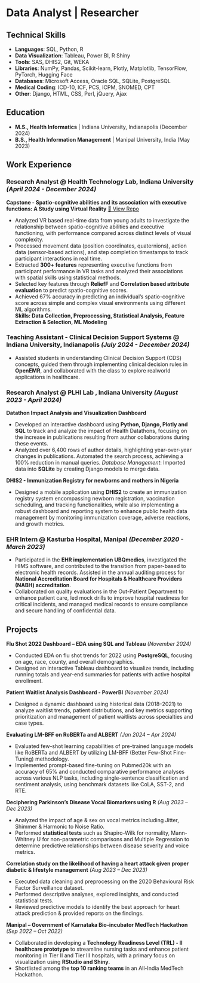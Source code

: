 # Data Analyst | Researcher

## Technical Skills

- **Languages**:           SQL, Python, R 
- **Data Visualization**:  Tableau, Power BI, R Shiny 
- **Tools**:               SAS, DHIS2, Git, WEKA 
- **Libraries**:           NumPy, Pandas, Scikit-learn, Plotly, Matplotlib, TensorFlow, PyTorch, Hugging Face 
- **Databases**:           Microsoft Access, Oracle SQL, SQLite, PostgreSQL 
- **Medical Coding**:      ICD-10, ICF, PCS, ICPM, SNOMED, CPT 
- **Other**:               Django, HTML, CSS, Perl, jQuery, Ajax             

## Education

- **M.S., Health Informatics** | Indiana University, Indianapolis (December 2024)  
- **B.S., Health Information Management** | Manipal University, India (May 2023)
  
## Work Experience  

### **Research Analyst @ Health Technology Lab, Indiana University** *(April 2024 - December 2024)*  
**Capstone - Spatio-cognitive abilities and its association with executive functions: A Study using Virtual Reality** 
[🔗 View Repo](https://github.com/fdsouza27/ExecutiveFunctions-Cognition)
- Analyzed VR based real-time data from young adults to investigate the relationship between spatio-cognitive abilities and executive functioning, with performance compared across distinct levels of visual complexity.    
- Processed movement data (position coordinates, quaternions), action data (sensor-based actions), and step completion timestamps to track participant interactions in real time. 
- Extracted **300+ features** representing executive functions from participant performance in VR tasks and analyzed their associations with spatial skills using statistical methods.  
- Selected key features through **ReliefF** and **Correlation based attribute evaluation** to predict spatio-cognitive scores.  
- Achieved 67% accuracy in predicting an individual’s spatio-cognitive score across simple and complex visual environments using different ML algorithms.  
**Skills: Data Collection, Preprocessing, Statistical Analysis, Feature Extraction & Selection, ML Modeling**

### **Teaching Assistant - Clinical Decision Support Systems @ Indiana University, Indianapolis** *(July 2024 - December 2024)*  
- Assisted students in understanding Clinical Decision Support (CDS) concepts, guided them through implementing clinical decision rules in **OpenEMR**, and collaborated with the class to explore realworld applications in healthcare.  

### **Research Analyst @ PLHI Lab , Indiana University** *(August 2023 - April 2024)*  
**Datathon Impact Analysis and Visualization Dashboard** 
- Developed an interactive dashboard using **Python, Django, Plotly and SQL** to track and analyze the impact of Health Datathons, focusing on the increase in publications resulting from author collaborations during these events.  
- Analyzed over 6,400 rows of author details, highlighting year-over-year changes in publications. Automated the search process, achieving a 100% reduction in manual queries. 
*Database Management*: Imported data into **SQLite** by creating Django models to merge data.   

**DHIS2 - Immunization Registry for newborns and mothers in Nigeria**
- Designed a mobile application using **DHIS2** to create an immunization registry system encompassing newborn registration, vaccination scheduling, and tracking functionalities, while also implementing a robust dashboard and reporting system to enhance public health data management by monitoring immunization coverage, adverse reactions, and growth metrics.

### **EHR Intern @ Kasturba Hospital, Manipal** *(December 2020 - March 2023)*  
- Participated in the **EHR implementation UBQmedics**, investigated the HIMS software, and contributed to the transition from paper-based to electronic health records. Assisted in the annual auditing process for **National Accreditation Board for Hospitals & Healthcare Providers (NABH) accreditation**. 
- Collaborated on quality evaluations in the Out-Patient Department to enhance patient care, led mock drills to improve hospital readiness for critical incidents, and managed medical records to ensure compliance and secure handling of confidential data.

## Projects
**Flu Shot 2022 Dashboard – EDA using SQL and Tableau**  *(November 2024)*   
- Conducted EDA on flu shot trends for 2022 using **PostgreSQL**, focusing on age, race, county, and overall demographics. 
- Designed an interactive Tableau dashboard to visualize trends, including running totals and year-end summaries for patients with active hospital enrollment.

**Patient Waitlist Analysis Dashboard - PowerBI** *(November 2024)* 
- Designed a dynamic dashboard using historical data (2018–2021) to analyze waitlist trends, patient distributions, and key metrics supporting prioritization and management of patient waitlists across specialties and case types. 

**Evaluating LM-BFF on RoBERTa and ALBERT**  *(Jan 2024 – Apr 2024)* 
- Evaluated few-shot learning capabilities of pre-trained language models like RoBERTa and ALBERT by utilizing LM-BFF (Better Few-Shot Fine-Tuning) methodology. 
- Implemented prompt-based fine-tuning on Pubmed20k with an accuracy of 65% and conducted comparative performance analyses across various NLP tasks, including single-sentence classification and sentiment analysis, using benchmark datasets like CoLA, SST-2, and RTE.

**Deciphering Parkinson’s Disease Vocal Biomarkers using R** *(Aug 2023 – Dec 2023)* 
- Analyzed the impact of age & sex on vocal metrics including Jitter, Shimmer & Harmonic to Noise Ratio. 
- Performed **statistical tests** such as Shapiro-Wilk for normality, Mann-Whitney U for non-parametric comparisons and Multiple Regression to determine predictive relationships between disease severity and voice metrics.

**Correlation study on the likelihood of having a heart attack given proper diabetic & lifestyle management** *(Aug 2023 – Dec 2023)* 
- Executed data cleaning and preprocessing on the 2020 Behavioural Risk Factor Surveillance dataset. 
- Performed descriptive analyses, explored insights, and conducted statistical tests. 
- Reviewed predictive models to identify the best approach for heart attack prediction & provided reports on the findings.

**Manipal – Government of Karnataka Bio-incubator MedTech Hackathon**  *(Sep 2022 – Oct 2022)* 
- Collaborated in developing a **Technology Readiness Level (TRL) - II healthcare prototype** to streamline nursing tasks and enhance patient monitoring in Tier II and Tier III hospitals, with a primary focus on visualization using **RStudio and Shiny**.  
- Shortlisted among the **top 10 ranking teams** in an All-India MedTech Hackathon.
